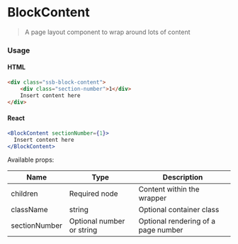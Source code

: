 BlockContent
========

> A page layout component to wrap around lots of content 

### Usage

#### HTML

```html
<div class="ssb-block-content">
    <div class="section-number">1</div>
    Insert content here
</div>
```

#### React

```jsx harmony
<BlockContent sectionNumber={1}>
  Insert content here
</BlockContent> 
```

Available props:

| Name       | Type           | Description  |
| ---------- | ------------- | ----- |
| children   | Required node | Content within the wrapper |
| className   | string | Optional container class|
| sectionNumber | Optional number or string | Optional rendering of a page number |
